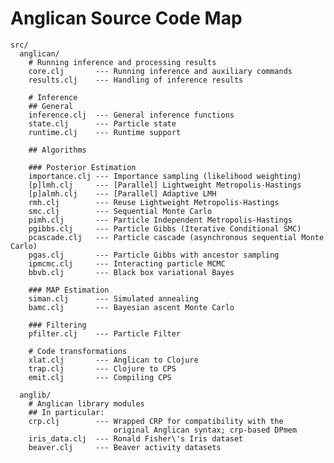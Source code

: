 # Anglican Source Code Map

    src/
      anglican/
        # Running inference and processing results
        core.clj       --- Running inference and auxiliary commands
        results.clj    --- Handling of inference results

        # Inference 
        ## General
        inference.clj  --- General inference functions
        state.clj      --- Particle state
        runtime.clj    --- Runtime support

        ## Algorithms

        ### Posterior Estimation
        importance.clj --- Importance sampling (likelihood weighting)
        [p]lmh.clj     --- [Parallel] Lightweight Metropolis-Hastings
        [p]almh.clj    --- [Parallel] Adaptive LMH
        rmh.clj        --- Reuse Lightweight Metropolis-Hastings
        smc.clj        --- Sequential Monte Carlo
        pimh.clj       --- Particle Independent Metropolis-Hastings
        pgibbs.clj     --- Particle Gibbs (Iterative Conditional SMC)
        pcascade.clj   --- Particle cascade (asynchronous sequential Monte Carlo)
        pgas.clj       --- Particle Gibbs with ancestor sampling
        ipmcmc.clj     --- Interacting particle MCMC
        bbvb.clj       --- Black box variational Bayes

        ### MAP Estimation
        siman.clj      --- Simulated annealing
        bamc.clj	   --- Bayesian ascent Monte Carlo

        ### Filtering
        pfilter.clj    --- Particle Filter

        # Code transformations
        xlat.clj       --- Anglican to Clojure
        trap.clj       --- Clojure to CPS
        emit.clj       --- Compiling CPS 

      anglib/
        # Anglican library modules
        ## In particular: 
        crp.clj        --- Wrapped CRP for compatibility with the
                           original Anglican syntax; crp-based DPmem
        iris_data.clj  --- Ronald Fisher\'s Iris dataset
        beaver.clj     --- Beaver activity datasets
